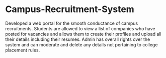 # Campus-Recruitment-System

Developed a web portal for the smooth conductance of campus recruitments.
Students are allowed to view a list of companies who have posted for vacancies and allows them to create their profiles and upload all their details including their resumes.
Admin has overall rights over the system and can moderate and delete any details not pertaining to college placement rules.



